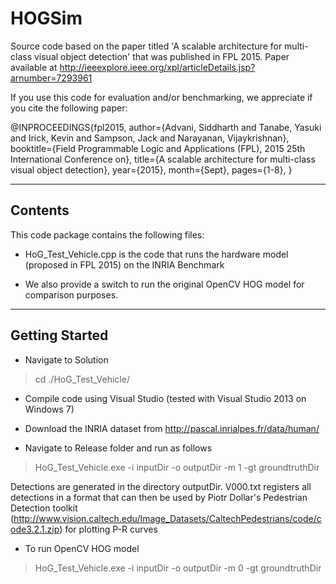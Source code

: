 # HOGSim
Source code based on the paper titled 'A scalable architecture for multi-class visual object detection' that was published in FPL 2015.
Paper available at http://ieeexplore.ieee.org/xpl/articleDetails.jsp?arnumber=7293961

If you use this code for evaluation and/or benchmarking, we appreciate if you cite the following paper:

@INPROCEEDINGS{fpl2015, 
author={Advani, Siddharth and Tanabe, Yasuki and Irick, Kevin and Sampson, Jack and Narayanan, Vijaykrishnan}, 
booktitle={Field Programmable Logic and Applications (FPL), 2015 25th International Conference on}, 
title={A scalable architecture for multi-class visual object detection}, 
year={2015}, 
month={Sept},
pages={1-8}, 
}

-------------
Contents
-------------

This code package contains the following files:

- HoG_Test_Vehicle.cpp is the code that runs the hardware model (proposed in FPL 2015) on the INRIA Benchmark

- We also provide a switch to run the original OpenCV HOG model for comparison purposes. 

----------------
Getting Started
----------------

- Navigate to Solution 
> cd ./HoG_Test_Vehicle/

- Compile code using Visual Studio (tested with Visual Studio 2013 on Windows 7) 

- Download the INRIA dataset from http://pascal.inrialpes.fr/data/human/

- Navigate to Release folder and run as follows
> HoG_Test_Vehicle.exe -i inputDir -o outputDir -m 1 -gt groundtruthDir

Detections are generated in the directory outputDir. 
V000.txt registers all detections in a format that can then be used by
Piotr Dollar's Pedestrian Detection toolkit (http://www.vision.caltech.edu/Image_Datasets/CaltechPedestrians/code/code3.2.1.zip) for plotting P-R curves

- To run OpenCV HOG model
> HoG_Test_Vehicle.exe -i inputDir -o outputDir -m 0 -gt groundtruthDir


